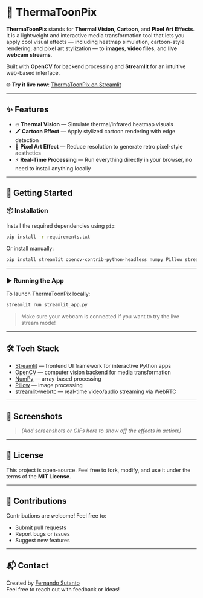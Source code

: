 
# 🎨 ThermaToonPix

**ThermaToonPix** stands for **Thermal Vision**, **Cartoon**, and **Pixel Art Effects**.  
It is a lightweight and interactive media transformation tool that lets you apply cool visual effects — including heatmap simulation, cartoon-style rendering, and pixel art stylization — to **images**, **video files**, and **live webcam streams**.  

Built with **OpenCV** for backend processing and **Streamlit** for an intuitive web-based interface.

🌐 **Try it live now**: [ThermaToonPix on Streamlit](https://thermatoonpix.streamlit.app)

---

## ✨ Features

- 🔥 **Thermal Vision** — Simulate thermal/infrared heatmap visuals
- 🖊️ **Cartoon Effect** — Apply stylized cartoon rendering with edge detection
- 🧱 **Pixel Art Effect** — Reduce resolution to generate retro pixel-style aesthetics
- ⚡ **Real-Time Processing** — Run everything directly in your browser, no need to install anything locally

---

## 🚀 Getting Started

### 📦 Installation

Install the required dependencies using `pip`:

```bash
pip install -r requirements.txt
```

Or install manually:

```bash
pip install streamlit opencv-contrib-python-headless numpy Pillow streamlit-webrtc
```

---

### ▶️ Running the App

To launch ThermaToonPix locally:

```bash
streamlit run streamlit_app.py
```

> Make sure your webcam is connected if you want to try the live stream mode!

---

## 🛠️ Tech Stack

- [Streamlit](https://streamlit.io/) — frontend UI framework for interactive Python apps
- [OpenCV](https://opencv.org/) — computer vision backend for media transformation
- [NumPy](https://numpy.org/) — array-based processing
- [Pillow](https://python-pillow.org/) — image processing
- [streamlit-webrtc](https://github.com/whitphx/streamlit-webrtc) — real-time video/audio streaming via WebRTC

---

## 📸 Screenshots

> _(Add screenshots or GIFs here to show off the effects in action!)_

---

## 📄 License

This project is open-source. Feel free to fork, modify, and use it under the terms of the **MIT License**.

---

## 🙌 Contributions

Contributions are welcome! Feel free to:

- Submit pull requests
- Report bugs or issues
- Suggest new features

---

## 📬 Contact

Created by [Fernando Sutanto](https://github.com/Fernando889)  
Feel free to reach out with feedback or ideas!
